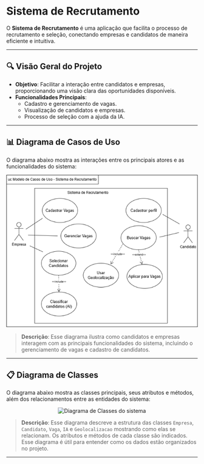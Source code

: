 # Sistema de Recrutamento

O **Sistema de Recrutamento** é uma aplicação que facilita o processo de recrutamento e seleção, conectando empresas e candidatos de maneira eficiente e intuitiva.

---

## 🔍 Visão Geral do Projeto

- **Objetivo**: Facilitar a interação entre candidatos e empresas, proporcionando uma visão clara das oportunidades disponíveis.
- **Funcionalidades Principais**:
  - Cadastro e gerenciamento de vagas.
  - Visualização de candidatos e empresas.
  - Processo de seleção com a ajuda da IA.

---

## 📊 Diagrama de Casos de Uso

O diagrama abaixo mostra as interações entre os principais atores e as funcionalidades do sistema:

<div align="center">
    <img src="Diagramas/Diagrama%20de%20Casos%20de%20Uso.png" alt="Diagrama de Casos de Uso do sistema" width="600" height="400">
</div>

> **Descrição**: Esse diagrama ilustra como candidatos e empresas interagem com as principais funcionalidades do sistema, incluindo o gerenciamento de vagas e cadastro de candidatos.

---

## 📋 Diagrama de Classes

O diagrama abaixo mostra as classes principais, seus atributos e métodos, além dos relacionamentos entre as entidades do sistema:

<div align="center">
    <img src="" alt="Diagrama de Classes do sistema" width="600" height="400">
</div>

> **Descrição**: Esse diagrama descreve a estrutura das classes `Empresa`, `Candidato`, `Vaga`, `IA` e `Geolocalizacao` mostrando como elas se relacionam. Os atributos e métodos de cada classe são indicados. Esse diagrama é útil para entender como os dados estão organizados no projeto.

---
